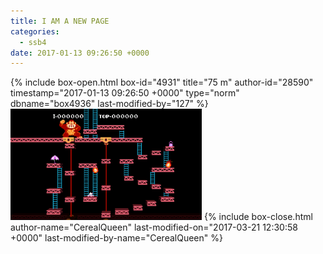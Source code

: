 ```yaml
---
title: I AM A NEW PAGE
categories:
  - ssb4
date: 2017-01-13 09:26:50 +0000
---
```

{% include box-open.html box-id="4931" title="75 m" author-id="28590" timestamp="2017-01-13 09:26:50 +0000" type="norm" dbname="box4936" last-modified-by="127" %}
<a href="75 m.png"><img class="picleft" src="75 m.png" width="306" height="178" /></a>
{% include box-close.html author-name="CerealQueen" last-modified-on="2017-03-21 12:30:58 +0000" last-modified-by-name="CerealQueen" %}
